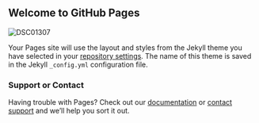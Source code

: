 ## Welcome to GitHub Pages

![DSC01307](https://user-images.githubusercontent.com/74419099/164910337-1c266d77-ebb7-4c50-a94f-389a07fb2a03.JPG)


Your Pages site will use the layout and styles from the Jekyll theme you have selected in your [repository settings](https://github.com/TegarAbdillah2504/TegarAbdillah2504.github.io/settings/pages). The name of this theme is saved in the Jekyll `_config.yml` configuration file.

### Support or Contact

Having trouble with Pages? Check out our [documentation](https://docs.github.com/categories/github-pages-basics/) or [contact support](https://support.github.com/contact) and we’ll help you sort it out.
